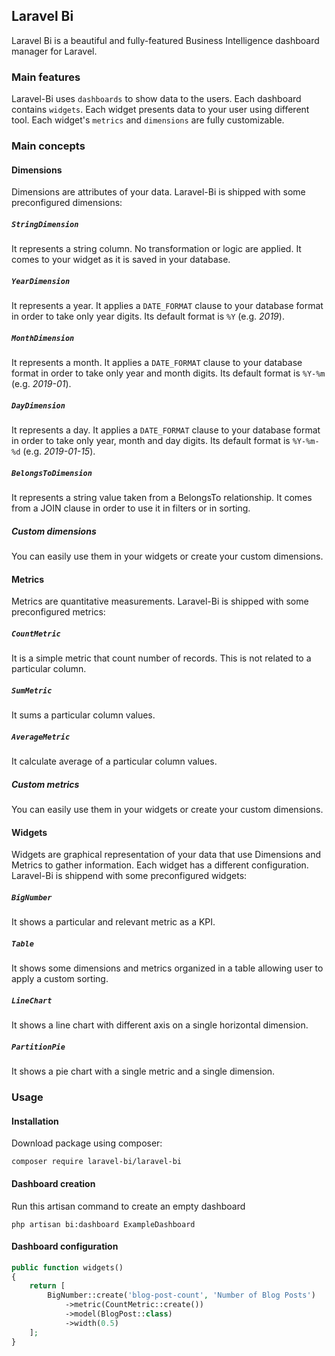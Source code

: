 ## Laravel Bi

Laravel Bi is a beautiful and fully-featured Business Intelligence dashboard manager for Laravel.

### Main features

Laravel-Bi uses `dashboards` to show data to the users. Each dashboard contains `widgets`. Each widget presents data to your user using different tool. Each widget's `metrics` and `dimensions` are fully customizable.

### Main concepts

#### Dimensions

Dimensions are attributes of your data. Laravel-Bi is shipped with some preconfigured dimensions:

##### `StringDimension`

It represents a string column. No transformation or logic are applied. It comes to your widget as it is saved in your database.

##### `YearDimension`

It represents a year. It applies a `DATE_FORMAT` clause to your database format in order to take only year digits. Its default format is `%Y` (e.g. _2019_).

##### `MonthDimension`

It represents a month. It applies a `DATE_FORMAT` clause to your database format in order to take only year and month digits. Its default format is `%Y-%m` (e.g. _2019-01_).

##### `DayDimension`

It represents a day. It applies a `DATE_FORMAT` clause to your database format in order to take only year, month and day digits. Its default format is `%Y-%m-%d`  (e.g. _2019-01-15_).

##### `BelongsToDimension`

It represents a string value taken from a BelongsTo relationship. It comes from a JOIN clause in order to use it in filters or in sorting.

##### Custom dimensions

You can easily use them in your widgets or create your custom dimensions.

#### Metrics

Metrics are quantitative measurements. Laravel-Bi is shipped with some preconfigured metrics:

##### `CountMetric`

It is a simple metric that count number of records. This is not related to a particular column.

##### `SumMetric`

It sums a particular column values.

##### `AverageMetric`

It calculate average of a particular column values.

##### Custom metrics

You can easily use them in your widgets or create your custom dimensions.

#### Widgets

Widgets are graphical representation of your data that use Dimensions and Metrics to gather information. Each widget has a different configuration. Laravel-Bi is shippend with some preconfigured widgets:

##### `BigNumber`

It shows a particular and relevant metric as a KPI.

##### `Table`

It shows some dimensions and metrics organized in a table allowing user to apply a custom sorting.

##### `LineChart`

It shows a line chart with different axis on a single horizontal dimension.

##### `PartitionPie`

It shows a pie chart with a single metric and a single dimension.

### Usage

#### Installation

Download package using composer:

```shell
composer require laravel-bi/laravel-bi
```

#### Dashboard creation

Run this artisan command to create an empty dashboard

```shell
php artisan bi:dashboard ExampleDashboard
```

#### Dashboard configuration

```php
public function widgets()
{
    return [
        BigNumber::create('blog-post-count', 'Number of Blog Posts')
            ->metric(CountMetric::create())
            ->model(BlogPost::class)
            ->width(0.5)
    ];
}
```